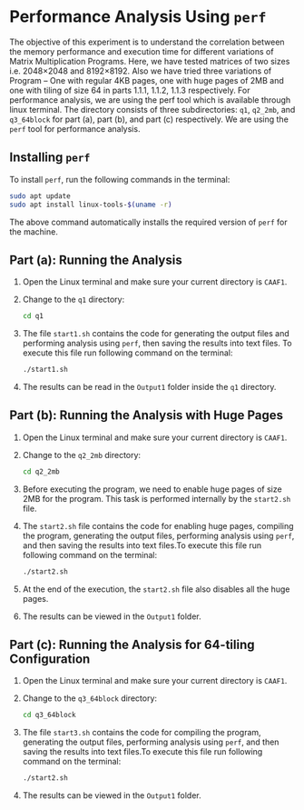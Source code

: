 
# Performance Analysis Using `perf`
The objective of this experiment is to understand the correlation between the memory performance and execution
time for different variations of Matrix Multiplication Programs. Here, we have tested matrices of two sizes i.e.
2048×2048 and 8192×8192. Also we have tried three variations of Program – One with regular 4KB pages, one
with huge pages of 2MB and one with tiling of size 64 in parts 1.1.1, 1.1.2, 1.1.3 respectively. For performance
analysis, we are using the perf tool which is available through linux terminal. 
The directory consists of three subdirectories: `q1`, `q2_2mb`, and `q3_64block` for part (a), part (b), and part (c) respectively. We are using the `perf` tool for performance analysis.

## Installing `perf`

To install `perf`, run the following commands in the terminal:

```bash
sudo apt update
sudo apt install linux-tools-$(uname -r)
```

The above command automatically installs the required version of `perf` for the machine.

## Part (a): Running the Analysis

1. Open the Linux terminal and make sure your current directory is `CAAF1`.
2. Change to the `q1` directory:
   
   ```bash
   cd q1
   ```

3. The file `start1.sh` contains the code for generating the output files and performing analysis using `perf`, then saving the results into text files. To execute this file run following command on the terminal:
   ```bash
   ./start1.sh
   ```
4. The results can be read in the `Output1` folder inside the `q1` directory.

## Part (b): Running the Analysis with Huge Pages

1. Open the Linux terminal and make sure your current directory is `CAAF1`.
2. Change to the `q2_2mb` directory:
   
   ```bash
   cd q2_2mb
   ```

3. Before executing the program, we need to enable huge pages of size 2MB for the program. This task is performed internally by the `start2.sh` file.
4. The `start2.sh` file contains the code for enabling huge pages, compiling the program, generating the output files, performing analysis using `perf`, and then saving the results into text files.To execute this file run following command on the terminal:
   ```bash
   ./start2.sh
   ```
5. At the end of the execution, the `start2.sh` file also disables all the huge pages.
6. The results can be viewed in the `Output1` folder.

## Part (c): Running the Analysis for 64-tiling Configuration

1. Open the Linux terminal and make sure your current directory is `CAAF1`.
2. Change to the `q3_64block` directory:
   
   ```bash
   cd q3_64block
   ```

3. The file `start3.sh` contains the code for compiling the program, generating the output files, performing analysis using `perf`, and then saving the results into text files.To execute this file run following command on the terminal:
   ```bash
   ./start2.sh
   ```
4. The results can be viewed in the `Output1` folder.
